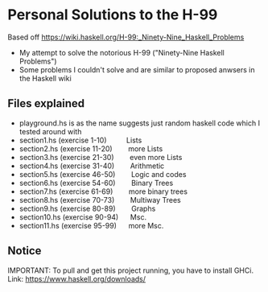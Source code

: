 # Personal Solutions to the H-99 

Based off https://wiki.haskell.org/H-99:_Ninety-Nine_Haskell_Problems

- My attempt to solve the notorious H-99 ("Ninety-Nine Haskell Problems")
- Some problems I couldn't solve and are similar to proposed anwsers in the Haskell wiki

## Files explained 

- playground.hs is as the name suggests just random haskell code which I tested around with
- section1.hs (exercise 1-10)      &nbsp;&nbsp;&nbsp;&nbsp;&nbsp;&nbsp;&nbsp;&nbsp;   Lists
- section2.hs (exercise 11-20)     &nbsp;&nbsp;&nbsp;&nbsp;&nbsp;&nbsp;   more Lists
- section3.hs (exercise 21-30)     &nbsp;&nbsp;&nbsp;&nbsp;&nbsp;&nbsp;   even more Lists
- section4.hs (exercise 31-40)     &nbsp;&nbsp;&nbsp;&nbsp;&nbsp;&nbsp;   Arithmetic
- section5.hs (exercise 46-50)     &nbsp;&nbsp;&nbsp;&nbsp;&nbsp;&nbsp;   Logic and codes
- section6.hs (exercise 54-60)     &nbsp;&nbsp;&nbsp;&nbsp;&nbsp;&nbsp;   Binary Trees
- section7.hs (exercise 61-69)     &nbsp;&nbsp;&nbsp;&nbsp;&nbsp;&nbsp;   more binary trees
- section8.hs (exercise 70-73)     &nbsp;&nbsp;&nbsp;&nbsp;&nbsp;&nbsp;   Multiway Trees
- section9.hs (exercise 80-89)     &nbsp;&nbsp;&nbsp;&nbsp;&nbsp;&nbsp;   Graphs
- section10.hs (exercise 90-94)    &nbsp;&nbsp;&nbsp;&nbsp;               Msc.
- section11.hs (exercise 95-99)    &nbsp;&nbsp;&nbsp;&nbsp;               more Msc.

## Notice

IMPORTANT: To pull and get this project running, you have to install GHCi. 
Link: https://www.haskell.org/downloads/
